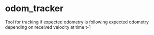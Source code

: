 # odom_tracker
Tool for tracking if expected odometry is following expected odometry depending on received velocity at time t-1
